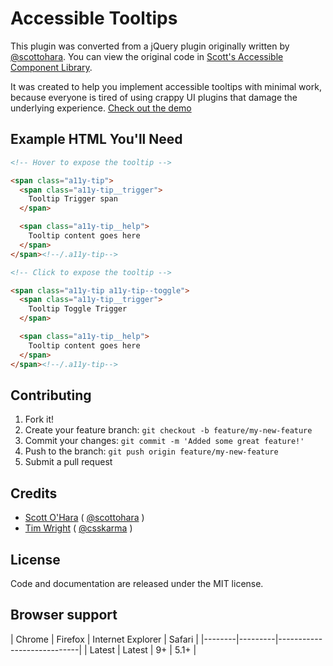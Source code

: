 # Accessible Tooltips

This plugin was converted from a jQuery plugin originally written by [@scottohara](https://github.com/scottaohara/). You can view the original code in [Scott's Accessible Component Library](https://github.com/scottaohara/accessible-components).

It was created to help you implement accessible tooltips with minimal work, because everyone is tired of using crappy UI plugins that damage the underlying experience. [Check out the demo](https://timwright12.github.io/a11y-tooltips/)

## Example HTML You'll Need

```html
<!-- Hover to expose the tooltip -->

<span class="a11y-tip">
  <span class="a11y-tip__trigger">
    Tooltip Trigger span
  </span>

  <span class="a11y-tip__help">
    Tooltip content goes here
  </span>
</span><!--/.a11y-tip-->

<!-- Click to expose the tooltip -->

<span class="a11y-tip a11y-tip--toggle">
  <span class="a11y-tip__trigger">
    Tooltip Toggle Trigger
  </span>

  <span class="a11y-tip__help">
    Tooltip content goes here
  </span>
</span><!--/.a11y-tip-->
```

## Contributing

1. Fork it!
2. Create your feature branch: `git checkout -b feature/my-new-feature`
3. Commit your changes: `git commit -m 'Added some great feature!'`
4. Push to the branch: `git push origin feature/my-new-feature`
5. Submit a pull request

## Credits

- [Scott O'Hara](https://github.com/scottaohara/) ( [@scottohara](https://twitter.com/scottohara) )
- [Tim Wright](http://github.com/timwright12) ( [@csskarma](http://twitter.com/csskarma) )

## License

Code and documentation are released under the MIT license.

## Browser support

| Chrome | Firefox | Internet Explorer | Safari |
|--------|---------|----------------------------|
| Latest | Latest  | 9+                | 5.1+   |
